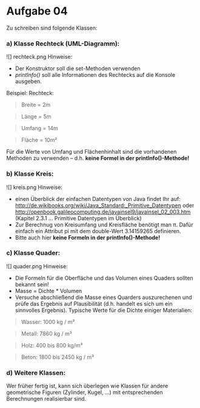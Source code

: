 # Aufgabe 04
Zu schreiben sind folgende Klassen:
### a) Klasse Rechteck (UML-Diagramm):
![] rechteck.png
Hinweise:
- Der Konstruktor soll die set-Methoden verwenden
- *printInfo()* soll alle Informationen des Rechtecks auf die Konsole ausgeben.

Beispiel: Rechteck:
> Breite = 2m 

> Länge = 5m

> Umfang = 14m

> Fläche = 10m²

Für die Werte von Umfang und Flächenhinhalt sind die vorhandenen Methoden zu
verwenden – d.h. **keine Formel in der printInfo()-Methode!**

### b) Klasse Kreis:
![] kreis.png
Hinweise:
- einen Überblick der einfachen Datentypen von Java findet Ihr auf:
http://de.wikibooks.org/wiki/Java_Standard:_Primitive_Datentypen
oder
http://openbook.galileocomputing.de/javainsel9/javainsel_02_003.htm
(Kapitel 2.3.1 ... Primitive Datentypen im Überblick)
- Zur Berechnug von Kreisumfang und Kreisfläche benötigt man π.
Dafür einfach ein Attribut pi mit dem double-Wert 3.14159265 definieren.
- Bitte auch hier **keine Formeln in der printInfo()-Methode!**

### c) Klasse Quader:
![] quader.png
Hinweise:
- Die Formeln für die Oberfläche und das Volumen eines Quaders sollten bekannt sein!
- Masse = Dichte * Volumen
- Versuche abschließend die Masse eines Quarders auszurechenen und prüfe das
Ergebnis auf Plausibilität (d.h. handelt es sich um ein sinnvolles Ergebnis).
Typische Werte für die Dichte einiger Materialien:
> Wasser: 1000 kg / m³ 

> Metall: 7860 kg / m³

> Holz: 400 bis 800 kg/m³ 

> Beton: 1800 bis 2450 kg / m³

### d) Weitere Klassen:
Wer früher fertig ist, kann sich überlegen wie Klassen für andere geometrische Figuren
(Zylinder, Kugel, ...) mit entsprechenden Berechnungen realisierbar sind.
